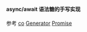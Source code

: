#### async/await 语法糖的手写实现

参考
[co](https://github.com/tj/co)
[Generator](https://developer.mozilla.org/zh-CN/docs/Web/JavaScript/Reference/Global_Objects/Generator)
[Promise](https://developer.mozilla.org/zh-CN/docs/Web/JavaScript/Reference/Global_Objects/Promise)

